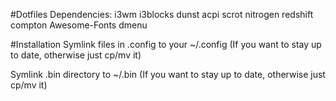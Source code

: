 #Dotfiles
Dependencies:
i3wm
i3blocks
dunst
acpi
scrot
nitrogen
redshift
compton
Awesome-Fonts
dmenu

#Installation
Symlink files in .config to your ~/.config (If you want to stay up to date, otherwise just cp/mv it)

Symlink .bin directory to ~/.bin (If you want to stay up to date, otherwise just cp/mv it)
